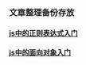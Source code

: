 ### 文章整理备份存放
#### [js中的正则表达式入门](https://github.com/chenermeng/blog/issues/1)
#### [js中的面向对象入门](https://github.com/chenermeng/blog/issues/2)
